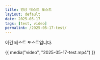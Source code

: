 ```yaml
---
title: 영상 테스트 포스트
layiout: default
date: 2025-05-17
tags: [test, video]
permalink: /2025-05-17-test/
---
```


이건 테스트 포스트입니다.

{{ media("video", "2025-05-17-test.mp4") }}
